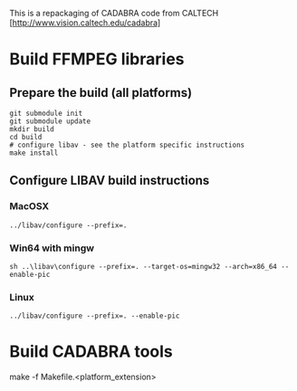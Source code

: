 This is a repackaging of CADABRA code from CALTECH [http://www.vision.caltech.edu/cadabra]


# Build FFMPEG libraries

## Prepare the build (all platforms)
```
git submodule init
git submodule update
mkdir build
cd build
# configure libav - see the platform specific instructions
make install
```

## Configure LIBAV build instructions

### MacOSX
```
../libav/configure --prefix=.
```

### Win64 with mingw
```
sh ..\libav\configure --prefix=. --target-os=mingw32 --arch=x86_64 --enable-pic
```

### Linux
```
../libav/configure --prefix=. --enable-pic
```

# Build CADABRA tools

make -f Makefile.<platform_extension>

